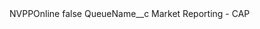 <?xml version="1.0" encoding="UTF-8"?>
<CustomMetadata xmlns="http://soap.sforce.com/2006/04/metadata" xmlns:xsi="http://www.w3.org/2001/XMLSchema-instance" xmlns:xsd="http://www.w3.org/2001/XMLSchema">
    <label>NVPPOnline</label>
    <protected>false</protected>
    <values>
        <field>QueueName__c</field>
        <value xsi:type="xsd:string">Market Reporting - CAP</value>
    </values>
</CustomMetadata>
